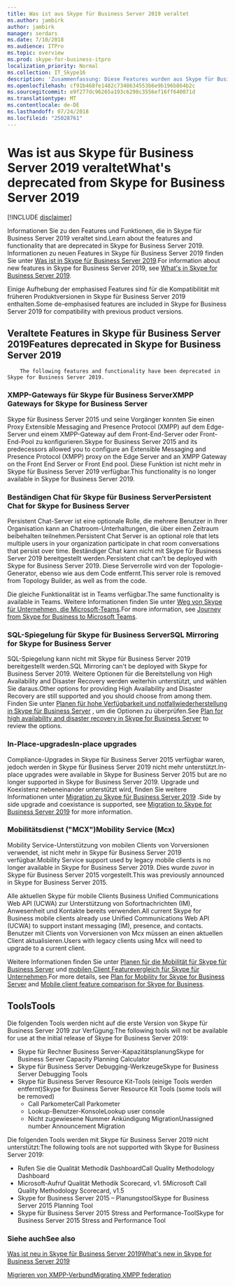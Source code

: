 ```yaml
---
title: Was ist aus Skype für Business Server 2019 veraltet
ms.author: jambirk
author: jambirk
manager: serdars
ms.date: 7/10/2018
ms.audience: ITPro
ms.topic: overview
ms.prod: skype-for-business-itpro
localization_priority: Normal
ms.collection: IT_Skype16
description: 'Zusammenfassung: Diese Features wurden aus Skype für Business Server 2019 entfernt.'
ms.openlocfilehash: cf91b468fe1482c7348634553b6e9b196b864b2c
ms.sourcegitcommit: e9f277dc96265a193c6298c3556ef16ff640071d
ms.translationtype: MT
ms.contentlocale: de-DE
ms.lasthandoff: 07/24/2018
ms.locfileid: "25028761"
---
```

# <a name="whats-deprecated-from-skype-for-business-server-2019"></a><span data-ttu-id="05fa7-103">Was ist aus Skype für Business Server 2019 veraltet</span><span class="sxs-lookup"><span data-stu-id="05fa7-103">What's deprecated from Skype for Business Server 2019</span></span> 

[!INCLUDE [disclaimer](disclaimer.md)]

<span data-ttu-id="05fa7-104">Informationen Sie zu den Features und Funktionen, die in Skype für Business Server 2019 veraltet sind.</span><span class="sxs-lookup"><span data-stu-id="05fa7-104">Learn about the features and functionality that are deprecated in Skype for Business Server 2019.</span></span> <span data-ttu-id="05fa7-105">Informationen zu neuen Features in Skype für Business Server 2019 finden Sie unter [Was ist in Skype für Business Server 2019](whats-new.md).</span><span class="sxs-lookup"><span data-stu-id="05fa7-105">For information about new features in Skype for Business Server 2019, see [What's in Skype for Business Server 2019](whats-new.md).</span></span>

<span data-ttu-id="05fa7-106">Einige Aufhebung der emphasised Features sind für die Kompatibilität mit früheren Produktversionen in Skype für Business Server 2019 enthalten.</span><span class="sxs-lookup"><span data-stu-id="05fa7-106">Some de-emphasised features are included in Skype for Business Server 2019 for compatibility with previous product versions.</span></span> 

## <a name="features-deprecated-in-skype-for-business-server-2019"></a><span data-ttu-id="05fa7-107">Veraltete Features in Skype für Business Server 2019</span><span class="sxs-lookup"><span data-stu-id="05fa7-107">Features deprecated in Skype for Business Server 2019</span></span> 

        The following features and functionality have been deprecated in Skype for Business Server 2019.

### <a name="xmpp-gateways-for-skype-for-business-server"></a><span data-ttu-id="05fa7-108">XMPP-Gateways für Skype für Business Server</span><span class="sxs-lookup"><span data-stu-id="05fa7-108">XMPP Gateways for Skype for Business Server</span></span>

<span data-ttu-id="05fa7-109">Skype für Business Server 2015 und seine Vorgänger konnten Sie einen Proxy Extensible Messaging and Presence Protocol (XMPP) auf dem Edge-Server und einem XMPP-Gateway auf dem Front-End-Server oder Front-End-Pool zu konfigurieren.</span><span class="sxs-lookup"><span data-stu-id="05fa7-109">Skype for Business Server 2015 and its predecessors allowed you to configure an Extensible Messaging and Presence Protocol (XMPP) proxy on the Edge Server and an XMPP Gateway on the Front End Server or Front End pool.</span></span> <span data-ttu-id="05fa7-110">Diese Funktion ist nicht mehr in Skype für Business Server 2019 verfügbar.</span><span class="sxs-lookup"><span data-stu-id="05fa7-110">This functionality is no longer available in Skype for Business Server 2019.</span></span>


### <a name="persistent-chat-for-skype-for-business-server"></a><span data-ttu-id="05fa7-111">Beständigen Chat für Skype für Business Server</span><span class="sxs-lookup"><span data-stu-id="05fa7-111">Persistent Chat for Skype for Business Server</span></span>

<span data-ttu-id="05fa7-112">Persistent Chat-Server ist eine optionale Rolle, die mehrere Benutzer in Ihrer Organisation kann an Chatroom-Unterhaltungen, die über einen Zeitraum beibehalten teilnehmen.</span><span class="sxs-lookup"><span data-stu-id="05fa7-112">Persistent Chat Server is an optional role that lets multiple users in your organization participate in chat room conversations that persist over time.</span></span> <span data-ttu-id="05fa7-113">Beständiger Chat kann nicht mit Skype für Business Server 2019 bereitgestellt werden.</span><span class="sxs-lookup"><span data-stu-id="05fa7-113">Persistent chat can't be deployed with Skype for Business Server 2019.</span></span> <span data-ttu-id="05fa7-114">Diese Serverrolle wird von der Topologie-Generator, ebenso wie aus dem Code entfernt.</span><span class="sxs-lookup"><span data-stu-id="05fa7-114">This server role is removed from Topology Builder, as well as from the code.</span></span> 

<span data-ttu-id="05fa7-115">Die gleiche Funktionalität ist in Teams verfügbar.</span><span class="sxs-lookup"><span data-stu-id="05fa7-115">The same functionality is available in Teams.</span></span> <span data-ttu-id="05fa7-116">Weitere Informationen finden Sie unter [Weg von Skype für Unternehmen, die Microsoft-Teams](/microsoftteams/journey-skypeforbusiness-teams).</span><span class="sxs-lookup"><span data-stu-id="05fa7-116">For more information, see [Journey from Skype for Business to Microsoft Teams](/microsoftteams/journey-skypeforbusiness-teams).</span></span>   

### <a name="sql-mirroring-for-skype-for-business-server"></a><span data-ttu-id="05fa7-117">SQL-Spiegelung für Skype für Business Server</span><span class="sxs-lookup"><span data-stu-id="05fa7-117">SQL Mirroring for Skype for Business Server</span></span>

<span data-ttu-id="05fa7-118">SQL-Spiegelung kann nicht mit Skype für Business Server 2019 bereitgestellt werden.</span><span class="sxs-lookup"><span data-stu-id="05fa7-118">SQL Mirroring can't be deployed with Skype for Business Server 2019.</span></span> <span data-ttu-id="05fa7-119">Weitere Optionen für die Bereitstellung von High Availability and Disaster Recovery werden weiterhin unterstützt, und wählen Sie daraus.</span><span class="sxs-lookup"><span data-stu-id="05fa7-119">Other options for providing High Availability and Disaster Recovery are still supported and you should choose from among them.</span></span> <span data-ttu-id="05fa7-120">Finden Sie unter [Planen für hohe Verfügbarkeit und notfallwiederherstellung in Skype für Business Server](../SfbServer/plan-your-deployment/high-availability-and-disaster-recovery/high-availability-and-disaster-recovery.md) , um die Optionen zu überprüfen.</span><span class="sxs-lookup"><span data-stu-id="05fa7-120">See [Plan for high availability and disaster recovery in Skype for Business Server](../SfbServer/plan-your-deployment/high-availability-and-disaster-recovery/high-availability-and-disaster-recovery.md) to review the options.</span></span>

### <a name="in-place-upgrades"></a><span data-ttu-id="05fa7-121">In-Place-upgrades</span><span class="sxs-lookup"><span data-stu-id="05fa7-121">In-place upgrades</span></span> 

<span data-ttu-id="05fa7-122">Compliance-Upgrades in Skype für Business Server 2015 verfügbar waren, jedoch werden in Skype für Business Server 2019 nicht mehr unterstützt.</span><span class="sxs-lookup"><span data-stu-id="05fa7-122">In-place upgrades were available in Skype for Business Server 2015 but are no longer supported in Skype for Business Server 2019.</span></span> <span data-ttu-id="05fa7-123">Upgrade und Koexistenz nebeneinander unterstützt wird, finden Sie weitere Informationen unter [Migration zu Skype für Business Server 2019](migration/migration-to-skype-for-business-server-2019.md) .</span><span class="sxs-lookup"><span data-stu-id="05fa7-123">Side by side upgrade and coexistance is supported, see [Migration to Skype for Business Server 2019](migration/migration-to-skype-for-business-server-2019.md) for more information.</span></span>

###  <a name="mobility-service-mcx"></a><span data-ttu-id="05fa7-124">Mobilitätsdienst ("MCX")</span><span class="sxs-lookup"><span data-stu-id="05fa7-124">Mobility Service (Mcx)</span></span>

<span data-ttu-id="05fa7-125">Mobility Service-Unterstützung von mobilen Clients von Vorversionen verwendet, ist nicht mehr in Skype für Business Server 2019 verfügbar.</span><span class="sxs-lookup"><span data-stu-id="05fa7-125">Mobility Service support used by legacy mobile clients is no longer available in Skype for Business Server 2019.</span></span> <span data-ttu-id="05fa7-126">Dies wurde zuvor in Skype für Business Server 2015 vorgestellt.</span><span class="sxs-lookup"><span data-stu-id="05fa7-126">This was previously announced in Skype for Business Server 2015.</span></span>

<span data-ttu-id="05fa7-127">Alle aktuellen Skype für mobile Clients Business Unified Communications Web API (UCWA) zur Unterstützung von Sofortnachrichten (IM), Anwesenheit und Kontakte bereits verwenden.</span><span class="sxs-lookup"><span data-stu-id="05fa7-127">All current Skype for Business mobile clients already use Unified Communications Web API (UCWA) to support instant messaging (IM), presence, and contacts.</span></span> <span data-ttu-id="05fa7-128">Benutzer mit Clients von Vorversionen von Mcx müssen an einen aktuellen Client aktualisieren.</span><span class="sxs-lookup"><span data-stu-id="05fa7-128">Users with legacy clients using Mcx will need to upgrade to a current client.</span></span>

<span data-ttu-id="05fa7-129">Weitere Informationen finden Sie unter [Planen für die Mobilität für Skype für Business Server](../SfbServer/plan-your-deployment/mobility.md) und [mobilen Client Featurevergleich für Skype für Unternehmen](../SfbServer/plan-your-deployment/clients-and-devices/mobile-feature-comparison.md).</span><span class="sxs-lookup"><span data-stu-id="05fa7-129">For more details, see [Plan for Mobility for Skype for Business Server](../SfbServer/plan-your-deployment/mobility.md) and [Mobile client feature comparison for Skype for Business](../SfbServer/plan-your-deployment/clients-and-devices/mobile-feature-comparison.md).</span></span>

## <a name="tools"></a><span data-ttu-id="05fa7-130">Tools</span><span class="sxs-lookup"><span data-stu-id="05fa7-130">Tools</span></span>

<span data-ttu-id="05fa7-131">Die folgenden Tools werden nicht auf die erste Version von Skype für Business Server 2019 zur Verfügung:</span><span class="sxs-lookup"><span data-stu-id="05fa7-131">The following tools will not be available for use at the initial release of Skype for Business Server 2019:</span></span>

- <span data-ttu-id="05fa7-132">Skype für Rechner Business Server-Kapazitätsplanung</span><span class="sxs-lookup"><span data-stu-id="05fa7-132">Skype for Business Server Capacity Planning Calculator</span></span>
- <span data-ttu-id="05fa7-133">Skype für Business Server Debugging-Werkzeuge</span><span class="sxs-lookup"><span data-stu-id="05fa7-133">Skype for Business Server Debugging Tools</span></span>
- <span data-ttu-id="05fa7-134">Skype für Business Server Resource Kit-Tools (einige Tools werden entfernt)</span><span class="sxs-lookup"><span data-stu-id="05fa7-134">Skype for Business Server Resource Kit Tools (some tools will be removed)</span></span>
    - <span data-ttu-id="05fa7-135">Call Parkometer</span><span class="sxs-lookup"><span data-stu-id="05fa7-135">Call Parkometer</span></span>
    - <span data-ttu-id="05fa7-136">Lookup-Benutzer-Konsole</span><span class="sxs-lookup"><span data-stu-id="05fa7-136">Lookup user console</span></span>
    - <span data-ttu-id="05fa7-137">Nicht zugewiesene Nummer Ankündigung Migration</span><span class="sxs-lookup"><span data-stu-id="05fa7-137">Unassigned number Announcement Migration</span></span>

<span data-ttu-id="05fa7-138">Die folgenden Tools werden mit Skype für Business Server 2019 nicht unterstützt:</span><span class="sxs-lookup"><span data-stu-id="05fa7-138">The following tools are not supported with Skype for Business Server 2019:</span></span>

- <span data-ttu-id="05fa7-139">Rufen Sie die Qualität Methodik Dashboard</span><span class="sxs-lookup"><span data-stu-id="05fa7-139">Call Quality Methodology Dashboard</span></span>
- <span data-ttu-id="05fa7-140">Microsoft-Aufruf Qualität Methodik Scorecard, v1. 5</span><span class="sxs-lookup"><span data-stu-id="05fa7-140">Microsoft Call Quality Methodology Scorecard, v1.5</span></span>
- <span data-ttu-id="05fa7-141">Skype for Business Server 2015 – Planungstool</span><span class="sxs-lookup"><span data-stu-id="05fa7-141">Skype for Business Server 2015 Planning Tool</span></span>
- <span data-ttu-id="05fa7-142">Skype für Business Server 2015 Stress and Performance-Tool</span><span class="sxs-lookup"><span data-stu-id="05fa7-142">Skype for Business Server 2015 Stress and Performance Tool</span></span>

### <a name="see-also"></a><span data-ttu-id="05fa7-143">Siehe auch</span><span class="sxs-lookup"><span data-stu-id="05fa7-143">See also</span></span>

[<span data-ttu-id="05fa7-144">Was ist neu in Skype für Business Server 2019</span><span class="sxs-lookup"><span data-stu-id="05fa7-144">What's new in Skype for Business Server 2019</span></span>](whats-new.md)

[<span data-ttu-id="05fa7-145">Migrieren von XMPP-Verbund</span><span class="sxs-lookup"><span data-stu-id="05fa7-145">Migrating XMPP federation</span></span>](migration/migrating-xmpp-federation.md)